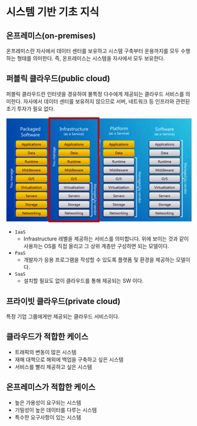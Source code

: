 # 시스템 기반 기초 지식

## 온프레미스(on-premises)

온프레미스란 자사에서 데이터 센터를 보유하고 시스템 구축부터 운용까지를 모두 수행하는 형태를 의미한다. 즉, 온프레미스는 시스템을 자사에서 모두 보유한다.

## 퍼블릭 클라우드(public cloud)

퍼블릭 클라우드란 인터넷을 경유하여 불특정 다수에게 제공되는 클라우드 서비스를 의미한다. 자사에서 데이터 센터를 보유하지 않으므로 서버, 네트워크 등 인프라와 관련된 초기 투자가 필요 없다.

![iaas](/images/iaas.png)

- `IaaS`
  - Infrastructure 레벨을 제공하는 서비스를 의미합니다. 위에 보이는 것과 같이 사용자는 OS를 직접 올리고 그 상위 계층만 구성하면 되는 모델이다.
- `PaaS`
  - 개발자가 응용 프로그램을 작성할 수 있도록 플랫폼 및 환경을 제공하는 모델이다.
- `SaaS`
  - 설치할 필요도 없이 클라우드를 통해 제공되는 SW 이다.

## 프라이빗 클라우드(private cloud)

특정 기업 그룹에게만 제공되는 클라우드 서비스이다.

## 클라우드가 적합한 케이스

- 트래픽의 변동이 많은 시스템
- 재해 대책으로 해외에 백업을 구축하고 싶은 시스템
- 서비스를 빨리 제공하고 싶은 시스템

## 온프레미스가 적합한 케이스

- 높은 가용성이 요구되는 시스템
- 기밀성이 높은 데이터를 다루는 시스템
- 특수한 요구사항이 있는 시스템

